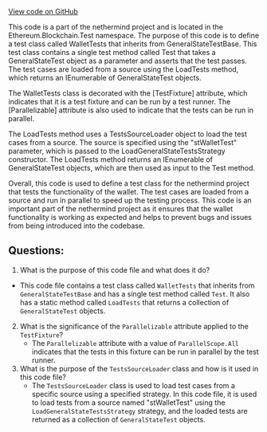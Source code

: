 [View code on GitHub](https://github.com/nethermindeth/nethermind/Ethereum.Blockchain.Test/WalletTests.cs)

This code is a part of the nethermind project and is located in the Ethereum.Blockchain.Test namespace. The purpose of this code is to define a test class called WalletTests that inherits from GeneralStateTestBase. This test class contains a single test method called Test that takes a GeneralStateTest object as a parameter and asserts that the test passes. The test cases are loaded from a source using the LoadTests method, which returns an IEnumerable of GeneralStateTest objects.

The WalletTests class is decorated with the [TestFixture] attribute, which indicates that it is a test fixture and can be run by a test runner. The [Parallelizable] attribute is also used to indicate that the tests can be run in parallel.

The LoadTests method uses a TestsSourceLoader object to load the test cases from a source. The source is specified using the "stWalletTest" parameter, which is passed to the LoadGeneralStateTestsStrategy constructor. The LoadTests method returns an IEnumerable of GeneralStateTest objects, which are then used as input to the Test method.

Overall, this code is used to define a test class for the nethermind project that tests the functionality of the wallet. The test cases are loaded from a source and run in parallel to speed up the testing process. This code is an important part of the nethermind project as it ensures that the wallet functionality is working as expected and helps to prevent bugs and issues from being introduced into the codebase.
## Questions: 
 1. What is the purpose of this code file and what does it do?
   - This code file contains a test class called `WalletTests` that inherits from `GeneralStateTestBase` and has a single test method called `Test`. It also has a static method called `LoadTests` that returns a collection of `GeneralStateTest` objects.
2. What is the significance of the `Parallelizable` attribute applied to the `TestFixture`?
   - The `Parallelizable` attribute with a value of `ParallelScope.All` indicates that the tests in this fixture can be run in parallel by the test runner.
3. What is the purpose of the `TestsSourceLoader` class and how is it used in this code file?
   - The `TestsSourceLoader` class is used to load test cases from a specific source using a specified strategy. In this code file, it is used to load tests from a source named "stWalletTest" using the `LoadGeneralStateTestsStrategy` strategy, and the loaded tests are returned as a collection of `GeneralStateTest` objects.